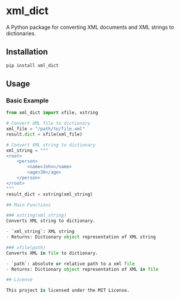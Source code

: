 # xml_dict

A Python package for converting XML documents and XML strings to dictionaries.

## Installation

```bash
pip install xml_dict
```

## Usage

### Basic Example

```python
from xml_dict import xfile, xstring

# Convert XML file to dictionary
xml_file = "/path/to/file.xml"
result.dict = xfile(xml_file)

# Convert XML string to dictionary
xml_string = """
<root>
    <person>
        <name>John</name>
        <age>30</age>
    </person>
</root>
"""
result_dict = xstring(xml_string)

## Main Functions

### xstring(xml_string)
Converts XML string to dictionary.

- `xml_string`: XML string
- Returns: Dictionary object representation of XML string

### xfile(path)
Converts XML in file to dictionary.

- `path`: absolute or relative path to a xml file
- Returns: Dictionary object representation of XML in file

## License

This project is licensed under the MIT License.
